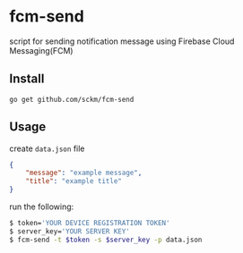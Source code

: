 # fcm-send

script for sending notification message using Firebase Cloud Messaging(FCM)

## Install

```
go get github.com/sckm/fcm-send
```

## Usage
create `data.json` file
``` json
{
    "message": "example message",
    "title": "example title"
}
```

run the following:
``` bash
$ token='YOUR DEVICE REGISTRATION TOKEN'
$ server_key='YOUR SERVER KEY'
$ fcm-send -t $token -s $server_key -p data.json
```